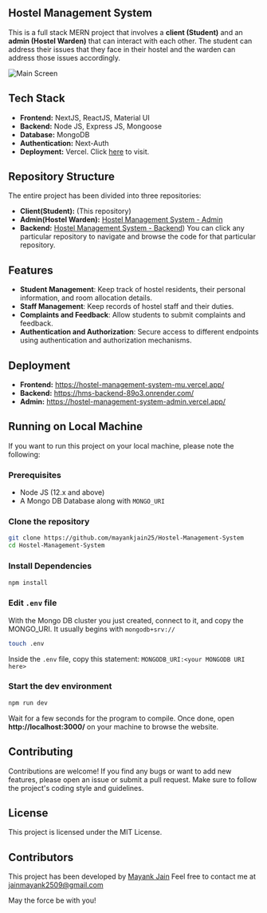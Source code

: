 ## Hostel Management System

This is a full stack MERN project that involves a **client (Student)** and an **admin (Hostel Warden)** that can interact with each other. The student can address their issues that they face in their hostel and the warden can address those issues accordingly.

![Main Screen](https://i.postimg.cc/8P028NJv/image.png)

## Tech Stack
 - **Frontend:** NextJS, ReactJS, Material UI
 - **Backend:** Node JS, Express JS, Mongoose
 - **Database:** MongoDB
 - **Authentication:** Next-Auth
 - **Deployment:** Vercel. Click [here](https://hostel-management-system-mu.vercel.app/) to visit.

## Repository Structure

The entire project has been divided into three repositories:
- **Client(Student):** (This repository)
- **Admin(Hostel Warden):** [Hostel Management System - Admin](https://github.com/Aradhya0/Hostel-Management-System-Admin)
- **Backend:** [Hostel Management System - Backend](https://github.com/Aradhya0/Hostel-Management-System-Backend))
You can click any particular repository to navigate and browse the code for that particular repository.


## Features

- **Student Management**: Keep track of hostel residents, their personal information, and room allocation details.
- **Staff Management**: Keep records of hostel staff and their duties.
- **Complaints and Feedback**: Allow students to submit complaints and feedback.
- **Authentication and Authorization**: Secure access to different endpoints using authentication and authorization mechanisms.

## Deployment

- **Frontend:** https://hostel-management-system-mu.vercel.app/
- **Backend:** https://hms-backend-89o3.onrender.com/
- **Admin:** https://hostel-management-system-admin.vercel.app/

## Running on Local Machine

If you want to run this project on your local machine, please note the following:

### Prerequisites
 - Node JS (12.x and above)
 - A Mongo DB Database along with `MONGO_URI`
  
### Clone the repository

```bash
git clone https://github.com/mayankjain25/Hostel-Management-System
cd Hostel-Management-System
```

### Install Dependencies
```bash
npm install
```

### Edit `.env` file
With the Mongo DB cluster you just created, connect to it, and copy the MONGO_URI. It usually begins with `mongodb+srv://`
```bash
touch .env
```
Inside the `.env` file, copy this statement:
```MONGODB_URI:<your MONGODB URI here>``` 

### Start the dev environment
```bash
npm run dev
```

Wait for a few seconds for the program to compile. Once done, open **http://localhost:3000/** on your machine to browse the website.

## Contributing
Contributions are welcome! If you find any bugs or want to add new features, please open an issue or submit a pull request. Make sure to follow the project's coding style and guidelines.

## License
This project is licensed under the MIT License.

## Contributors
This project has been developed by [Mayank Jain](https://mayankjain25.netlify.app)
Feel free to contact me at jainmayank2509@gmail.com

May the force be with you!
